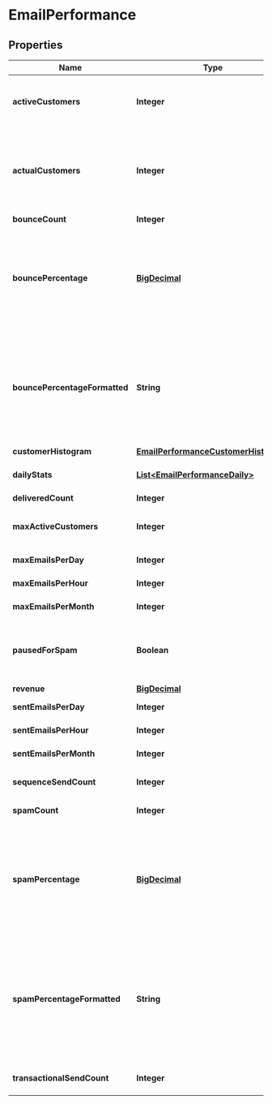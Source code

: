 
# EmailPerformance

## Properties
Name | Type | Description | Notes
------------ | ------------- | ------------- | -------------
**activeCustomers** | **Integer** | Active customers.  The value will be -1 if calculation is pending. |  [optional]
**actualCustomers** | **Integer** | Actual customers that they have regardless of active state.  The value will be -1 if calculation is pending. |  [optional]
**bounceCount** | **Integer** | Bounce count |  [optional]
**bouncePercentage** | [**BigDecimal**](BigDecimal.md) | bounce percentage rate based upon our look back window.  This should be under five percent or the account will be paused for sending. |  [optional]
**bouncePercentageFormatted** | **String** | bounce percentage rate (formatted) based upon our look back window.  This should be under five percent or the account will be paused for sending. |  [optional]
**customerHistogram** | [**EmailPerformanceCustomerHistogram**](EmailPerformanceCustomerHistogram.md) |  |  [optional]
**dailyStats** | [**List&lt;EmailPerformanceDaily&gt;**](EmailPerformanceDaily.md) | Daily statistics used for charting |  [optional]
**deliveredCount** | **Integer** | Delivered count |  [optional]
**maxActiveCustomers** | **Integer** | Maximum active customers allowed under their billing plan |  [optional]
**maxEmailsPerDay** | **Integer** | Max emails per day |  [optional]
**maxEmailsPerHour** | **Integer** | Max emails per hour |  [optional]
**maxEmailsPerMonth** | **Integer** | Max emails per month |  [optional]
**pausedForSpam** | **Boolean** | True if campaign/flow emails are paused due to spam complaints. |  [optional]
**revenue** | [**BigDecimal**](BigDecimal.md) | Revenue |  [optional]
**sentEmailsPerDay** | **Integer** | Sent emails last 24 hours |  [optional]
**sentEmailsPerHour** | **Integer** | Sent emails last hour |  [optional]
**sentEmailsPerMonth** | **Integer** | Sent emails last 31 days |  [optional]
**sequenceSendCount** | **Integer** | Total sequence (campaign/flow) emails sent |  [optional]
**spamCount** | **Integer** | Spam complaints |  [optional]
**spamPercentage** | [**BigDecimal**](BigDecimal.md) | Spam percentage rate based upon our look back window.  This should be under one half a percent or the account will be paused for sending. |  [optional]
**spamPercentageFormatted** | **String** | Spam percentage rate (formatted) based upon our look back window.  This should be under one half a percent or the account will be paused for sending. |  [optional]
**transactionalSendCount** | **Integer** | Total transactions emails sent |  [optional]



